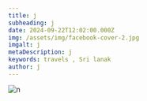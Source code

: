 ```yaml
---
title: j
subheading: j
date: 2024-09-22T12:02:00.000Z
img: /assets/img/facebook-cover-2.jpg
imgalt: j
metaDescription: j
keywords: travels , Sri lanak
author: j
---
```

![n](/assets/img/lcy-polo-5d4-1538.webp "j")
